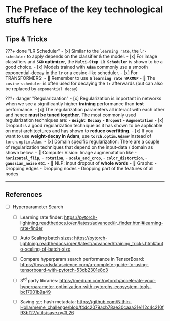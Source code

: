<!--
---
hide:
    - toc        # Hide table of contents
    - navigation # Hide navigation 
---
-->

# The Preface of the key technological stuffs here

## Tips & Tricks

???+ done "LR Scheduler"
    - [x] Similar to the `learning rate`, the `lr-scheduler` to apply depends on the 
            classifier & the model.
    - [x] For image classifiers and **`SGD` optimizer**, the **`Multi-Step LR Scheduler`**
            is shown to be a good choice.
    - [x] Models trained with **`Adam`** commonly use a smooth exponential-decay 
            in the `lr` or a cosine-like scheduler.
    - [x] For TRANSFORMERS:
        - :rotating_light: Remember to use a **`learning rate WARMUP`**
        - :rotating_light: The `cosine-scheduler` is often used for decaying the `lr` 
            afterwards (but can also be replaced by `exponential decay`)

???+ danger "Regularizaation"
    - [x] Regularization is important in networks when we see a significantly higher 
            **training** performance than **test** performance.
    - [x] The regularization parameters all interact with each other and hence 
            **must be tuned together**. The most commonly used regularization techniques are:
        - **`Weight Decaay`**
        - **`Dropout`**
        - **`Augmentation`**
    - [x] Dropout is a good regularization technique as it has shown to be
        applicable on most architectures and has shown to **reduce overfitting**.
    - [x] If you want to use **weight-decay in Adam**, use **`torch.optim.AdamW`** instead of `torch.optim.Adam`.
    - [x] Domain specific regularization: There are a couple of regularization techniques that 
        depend on the input-data / domain as shown below.
        - :rotating_light: Computer Vision: Image augmenatation like 
            - **`horizontal_flip`**, 
            - **`rotation`**, 
            - **`scale_and_crop`**, 
            - **`color_distortion`**, 
            - **`gaussian_noise`** etc.
        - :rotating_light: NLP: input dropout of **whole words**
        - :rotating_light: Graphs: 
            - Dropping edges
            - Dropping nodes
            - Dropping part of the features of all nodes


------------------------------------------------------------------------------
## References
- [ ] Hyperparameter Search
    - [ ] Learning rate finder: 
        https://pytorch-lightning.readthedocs.io/en/latest/advanced/lr_finder.html#learning-rate-finder
    - [ ] Auto Scaling batch sizes: 
        https://pytorch-lightning.readthedocs.io/en/latest/advanced/training_tricks.html#auto-scaling-of-batch-size
    - [ ] Compare hyperparam search performance in TensorBoard: 
        https://towardsdatascience.com/a-complete-guide-to-using-tensorboard-with-pytorch-53cb2301e8c3
    - [ ] $3^{rd}$ party libraries: 
        https://medium.com/pytorch/accelerate-your-hyperparameter-optimization-with-pytorchs-ecosystem-tools-bc17001b9a49
    - [ ] Saving `git` hash metadata: 
        https://github.com/Nithin-Holla/meme_challenge/blob/f4dc2079acb78ae30caaa31e112c4c210f93bf27/utils/save.py#L26

